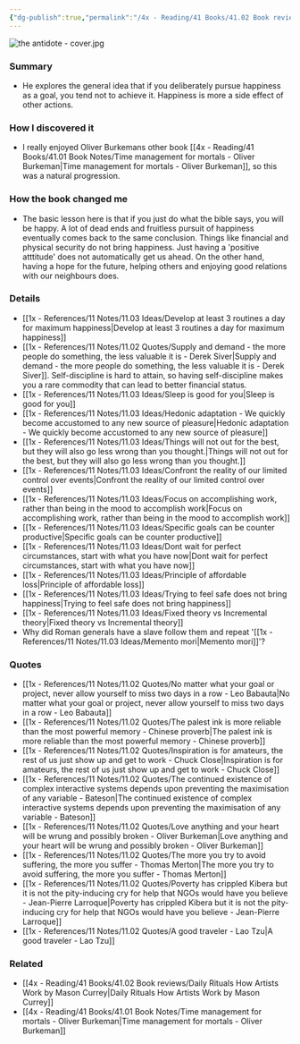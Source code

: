 ```yaml
---
{"dg-publish":true,"permalink":"/4x - Reading/41 Books/41.02 Book reviews/The Antidote - Happiness for people who cant stand positive thinking - Oliver Burkeman/","title":"The Antidote - Happiness for people who cant stand positive thinking - Oliver Burkeman","noteIcon":""}
---
```


![the antidote - cover.jpg](/img/user/4x%20-%20Reading/41%20Books/41.02%20Book%20reviews/the%20antidote%20-%20cover.jpg)
### Summary
- He explores the general idea that if you deliberately pursue happiness as a goal, you tend not to achieve it. Happiness is more a side effect of other actions.

### How I discovered it
- I really enjoyed Oliver Burkemans other book [[4x - Reading/41 Books/41.01 Book Notes/Time management for mortals - Oliver Burkeman\|Time management for mortals - Oliver Burkeman]], so this was a natural progression.

### How the book changed me
- The basic lesson here is that if you just do what the bible says, you will be happy. A lot of dead ends and fruitless pursuit of happiness eventually comes back to the same conclusion. Things like financial and physical security do not bring happiness. Just having a 'positive atttitude' does not automatically get us ahead. On the other hand, having a hope for the future, helping others and enjoying good relations with our neighbours does.

### Details
- [[1x - References/11 Notes/11.03 Ideas/Develop at least 3 routines a day for maximum happiness\|Develop at least 3 routines a day for maximum happiness]]
- [[1x - References/11 Notes/11.02 Quotes/Supply and demand - the more people do something, the less valuable it is - Derek Siver\|Supply and demand - the more people do something, the less valuable it is - Derek Siver]]. Self-discipline is hard to attain, so having self-discipline makes you a rare commodity that can lead to better financial status.
- [[1x - References/11 Notes/11.03 Ideas/Sleep is good for you\|Sleep is good for you]]
- [[1x - References/11 Notes/11.03 Ideas/Hedonic adaptation - We quickly become accustomed to any new source of pleasure\|Hedonic adaptation - We quickly become accustomed to any new source of pleasure]]
- [[1x - References/11 Notes/11.03 Ideas/Things will not out for the best, but they will also go less wrong than you thought.\|Things will not out for the best, but they will also go less wrong than you thought.]]
- [[1x - References/11 Notes/11.03 Ideas/Confront the reality of our limited control over events\|Confront the reality of our limited control over events]]
- [[1x - References/11 Notes/11.03 Ideas/Focus on accomplishing work, rather than being in the mood to accomplish work\|Focus on accomplishing work, rather than being in the mood to accomplish work]]
- [[1x - References/11 Notes/11.03 Ideas/Specific goals can be counter productive\|Specific goals can be counter productive]]
- [[1x - References/11 Notes/11.03 Ideas/Dont wait for perfect circumstances, start with what you have now\|Dont wait for perfect circumstances, start with what you have now]]
- [[1x - References/11 Notes/11.03 Ideas/Principle of affordable loss\|Principle of affordable loss]]
- [[1x - References/11 Notes/11.03 Ideas/Trying to feel safe does not bring happiness\|Trying to feel safe does not bring happiness]]
- [[1x - References/11 Notes/11.03 Ideas/Fixed theory vs Incremental theory\|Fixed theory vs Incremental theory]]
- Why did Roman generals have a slave follow them and repeat '[[1x - References/11 Notes/11.03 Ideas/Memento mori\|Memento mori]]'?

### Quotes
- [[1x - References/11 Notes/11.02 Quotes/No matter what your goal or project, never allow yourself to miss two days in a row - Leo Babauta\|No matter what your goal or project, never allow yourself to miss two days in a row - Leo Babauta]]
- [[1x - References/11 Notes/11.02 Quotes/The palest ink is more reliable than the most powerful memory - Chinese proverb\|The palest ink is more reliable than the most powerful memory - Chinese proverb]]
- [[1x - References/11 Notes/11.02 Quotes/Inspiration is for amateurs, the rest of us just show up and get to work - Chuck Close\|Inspiration is for amateurs, the rest of us just show up and get to work - Chuck Close]]
- [[1x - References/11 Notes/11.02 Quotes/The continued existence of complex interactive systems depends upon preventing the maximisation of any variable - Bateson\|The continued existence of complex interactive systems depends upon preventing the maximisation of any variable - Bateson]]
- [[1x - References/11 Notes/11.02 Quotes/Love anything and your heart will be wrung and possibly broken - Oliver Burkeman\|Love anything and your heart will be wrung and possibly broken - Oliver Burkeman]]
- [[1x - References/11 Notes/11.02 Quotes/The more you try to avoid suffering, the more you suffer - Thomas Merton\|The more you try to avoid suffering, the more you suffer - Thomas Merton]]
- [[1x - References/11 Notes/11.02 Quotes/Poverty has crippled Kibera but it is not the pity-inducing cry for help that NGOs would have you believe - Jean-Pierre Larroque\|Poverty has crippled Kibera but it is not the pity-inducing cry for help that NGOs would have you believe - Jean-Pierre Larroque]]
- [[1x - References/11 Notes/11.02 Quotes/A good traveler - Lao Tzu\|A good traveler - Lao Tzu]]

### Related
- [[4x - Reading/41 Books/41.02 Book reviews/Daily Rituals How Artists Work by Mason Currey\|Daily Rituals How Artists Work by Mason Currey]]
- [[4x - Reading/41 Books/41.01 Book Notes/Time management for mortals - Oliver Burkeman\|Time management for mortals - Oliver Burkeman]]
